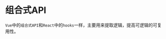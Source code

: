 <!--
 * @Author: tangdaoyong
 * @Date: 2021-06-27 17:12:42
 * @LastEditors: tangdaoyong
 * @LastEditTime: 2021-06-27 17:14:27
 * @Description: 组合式API
-->
# 组合式API

`Vue`中的`组合式API`和`React`中的`hooks`一样，主要用来提取逻辑，提高可逻辑的可复用性。